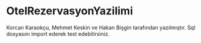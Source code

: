# OtelRezervasyonYazilimi  
  
Korcan Karaokçu, Mehmet Keskin ve Hakan Bişgin tarafından yazılmıştır. Sql dosyasını import ederek test edebilirsiniz.
